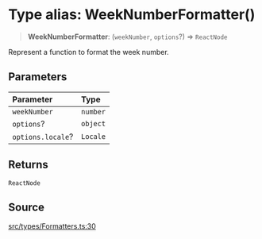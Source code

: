 # Type alias: WeekNumberFormatter()

> **WeekNumberFormatter**: (`weekNumber`, `options`?) => `ReactNode`

Represent a function to format the week number.

## Parameters

| Parameter | Type |
| :------ | :------ |
| `weekNumber` | `number` |
| `options`? | `object` |
| `options.locale`? | `Locale` |

## Returns

`ReactNode`

## Source

[src/types/Formatters.ts:30](https://github.com/gpbl/react-day-picker/blob/a604fd23887c832117da414a9c63b1b84efb97d9/src/types/Formatters.ts#L30)
